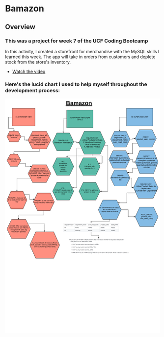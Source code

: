 # Bamazon

## Overview

### This was a project for week 7 of the UCF Coding Bootcamp

In this activity, I created a storefront for merchandise with the MySQL skills I learned this week. The app will take in orders from customers and deplete stock from the store's inventory. 


* [Watch the video](https://www.youtube.com/watch?v=K2jU4i69LlY)


### Here's the lucid chart I used to help myself throughout the development process:
![lucidchart](https://github.com/shivjisakina/Bamazon/blob/master/assets/images/bamazon.png)
